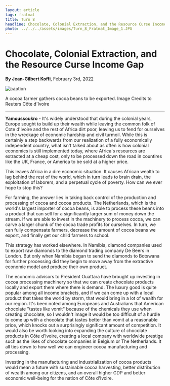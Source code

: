 ```yaml
---
layout: article
tags: fratmat
title: Turn 8 
headline: Chocolate, Colonial Extraction, and the Resource Curse Income Gap
photo: ../../../assets/images/Turn_8_Fratmat_Image_1.JPG
---
```


# Chocolate, Colonial Extraction, and the Resource Curse Income Gap

**By Jean-Gilbert Koffi**, February 3rd, 2022

![caption](../../../assets/images/Turn_8_Fratmat_Image_1.JPG)
<p id="image-caption">A cocoa farmer gathers cocoa beans to be exported. Image Credits to Reuters Côte d'Ivoire</p>

---

**Yamoussoukro** -  It's widely understood that during the colonial years, Europe sought to build up their wealth while leaving the common folk of Cote d'Ivoire and the rest of Africa dirt poor, leaving us to fend for ourselves in the wreckage of economic hardship and civil turmoil. While this is certainly a step backwards from our realization of a fully economically independent country, what isn't talked about as often is how colonial economics is still implemented today, where Africa's resources are extracted at a cheap cost, only to be processed down the road in countires like the UK, France, or America to be sold at a higher price.

This leaves Africa in a dire economic situation. It causes African wealth to lag behind the rest of the world, which in turn leads to brain drain, the exploitation of laborers, and a perpetual cycle of poverty. How can we ever hope to stop this?

For farming, the answer lies in taking back control of the production and processing of cocoa and cocoa products. The Netherlands, which is the world's largest importer of cocoa beans, is able to process these beans into a product that can sell for a significantly larger sum of money down the stream. If we are able to invest in the machinery to process cocoa, we can carve a larger chunk of the cocoa trade profits for ourselves. In turn, we can fully compensate farmers, decrease the amount of cocoa beans we export, and finally get our child farmers to school. 

This strategy has worked elsewhere. In Namibia, diamond companies used to export raw diamonds to the diamond trading company De Beers in London. But only when Namibia began to send the diamonds to Botswana for further processing did they begin to move away from the extractive economic model and produce their own product. 

The economic advisors to President Ouattara have brought up investing in cocoa processing machinery so that we can create chocolate products locally and export them where there is demand. The luxury good is quite popular among all income brackets, and if we can come up with a local product that takes the world by storm, that would bring in a lot of wealth for our region. It's been noted among Europeans and Australians that American chocolate "tastes like vomit" because of the chemicals they use when creating chocolate, so I wouldn't image it would be too difficult of a hurdle to come up wtih a chocolate that tastes better than vomit at a reasonable price, which knocks out a surprisingly significant amount of competition. It would also be worth looking into expanding the culture of chocolate products in Côte d'Ivoire, creating a local company with worldwide prestige such as the likes of chocolate companies in Belgium or The Netherlands. It all ties down to how well we can engineer cocoa manufacturing and processing.

Investing in the manufacturing and industrialization of cocoa products would mean a future with sustainable cocoa harvesting, better distribution of wealth among our citizens, and an overall higher GDP and better economic well-being for the nation of Côte d'Ivoire.